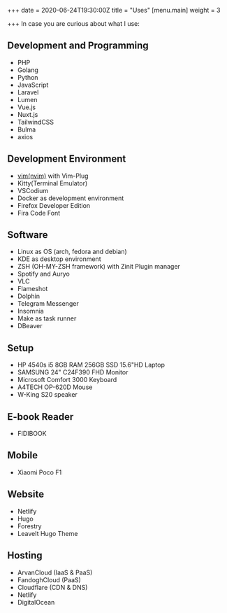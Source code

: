 +++
date = 2020-06-24T19:30:00Z
title = "Uses"
[menu.main]
weight = 3

+++
In case you are curious about what I use:

## Development and Programming

* PHP
* Golang
* Python
* JavaScript
* Laravel
* Lumen
* Vue.js
* Nuxt.js
* TailwindCSS
* Bulma
* axios

## Development Environment

* [vim(nvim)](https://github.com/eamirgh/nvimrc ".VIMRC") with Vim-Plug
* Kitty(Terminal Emulator)
* VSCodium
* Docker as development environment
* Firefox Developer Edition
* Fira Code Font

## Software

* Linux as OS (arch, fedora and debian)
* KDE as desktop environment
* ZSH (OH-MY-ZSH framework) with Zinit Plugin manager
* Spotify and Auryo
* VLC
* Flameshot
* Dolphin
* Telegram Messenger
* Insomnia
* Make as task runner
* DBeaver

## Setup

* HP 4540s i5 8GB RAM 256GB SSD 15.6"HD Laptop
* SAMSUNG 24" C24F390 FHD Monitor
* Microsoft Comfort 3000 Keyboard
* A4TECH OP-620D Mouse
* W-King S20 speaker

## E-book Reader

* FIDIBOOK

## Mobile

* Xiaomi Poco F1

## Website

* Netlify
* Hugo
* Forestry
* LeaveIt Hugo Theme

## Hosting

* ArvanCloud (IaaS & PaaS)
* FandoghCloud (PaaS)
* Cloudflare (CDN & DNS)
* Netlify
* DigitalOcean